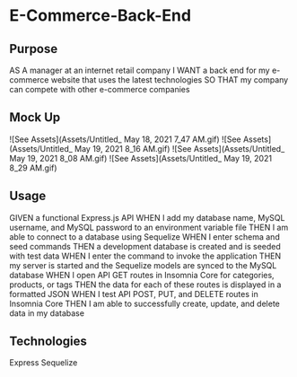 # E-Commerce-Back-End

## Purpose

AS A manager at an internet retail company
I WANT a back end for my e-commerce website that uses the latest technologies
SO THAT my company can compete with other e-commerce companies

## Mock Up 

![See Assets](Assets/Untitled_ May 18, 2021 7_47 AM.gif)
![See Assets](Assets/Untitled_ May 19, 2021 8_16 AM.gif)
![See Assets](Assets/Untitled_ May 19, 2021 8_08 AM.gif)
![See Assets](Assets/Untitled_ May 19, 2021 8_29 AM.gif)

## Usage

GIVEN a functional Express.js API
WHEN I add my database name, MySQL username, and MySQL password to an environment variable file
THEN I am able to connect to a database using Sequelize
WHEN I enter schema and seed commands
THEN a development database is created and is seeded with test data
WHEN I enter the command to invoke the application
THEN my server is started and the Sequelize models are synced to the MySQL database
WHEN I open API GET routes in Insomnia Core for categories, products, or tags
THEN the data for each of these routes is displayed in a formatted JSON
WHEN I test API POST, PUT, and DELETE routes in Insomnia Core
THEN I am able to successfully create, update, and delete data in my database

## Technologies
Express
Sequelize

